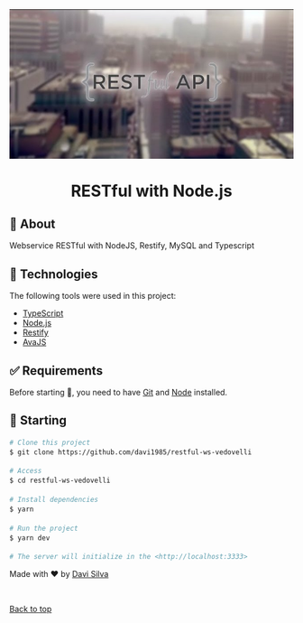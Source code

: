 <div style="display:flex; justify-content: center; margin-bottom:10px">
 <img src='./rest.jpg'/>
</div>

<h1 align="center">RESTful with Node.js</h1>

## :dart: About

Webservice RESTful with NodeJS, Restify, MySQL and Typescript

## :rocket: Technologies

The following tools were used in this project:

- [TypeScript](https://www.typescriptlang.org/)
- [Node.js](https://nodejs.org/en/)
- [Restify](http://restify.com/)
- [AvaJS](https://github.com/avajs/ava)

## :white_check_mark: Requirements

Before starting :checkered_flag:, you need to have [Git](https://git-scm.com) and [Node](https://nodejs.org/en/) installed.

## :checkered_flag: Starting

```bash
# Clone this project
$ git clone https://github.com/davi1985/restful-ws-vedovelli

# Access
$ cd restful-ws-vedovelli

# Install dependencies
$ yarn

# Run the project
$ yarn dev

# The server will initialize in the <http://localhost:3333>
```

Made with :heart: by <a href="https://github.com/davi1985" target="_blank">Davi Silva</a>

&#xa0;

<a href="#top">Back to top</a>
